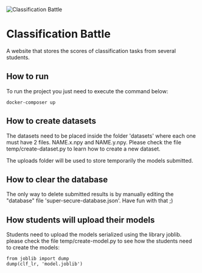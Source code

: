 ﻿![Classification Battle](https://github.com/anfibil/classification-battle/raw/master/src/img/logo.png)
# Classification Battle

A website that stores the scores of classification tasks from several students.

## How to run

To run the project you just need to execute the command below:
```
docker-composer up
```
## How to create datasets
The datasets need to be placed inside the folder 'datasets' where each one must have 2 files. NAME.x.npy and NAME.y.npy. Please check the file temp/create-dataset.py to learn how to create a new dataset.

The uploads folder will be used to store temporarily the models submitted.

## How to clear the database
The only way to delete submitted results is by manually editing the "database" file 'super-secure-database.json'. Have fun with that ;)

## How students will upload their models
Students need to upload the models serialized using the library joblib. please check the file temp/create-model.py to see how the students need to create the models:
```
from joblib import dump
dump(clf_lr, 'model.joblib')
```